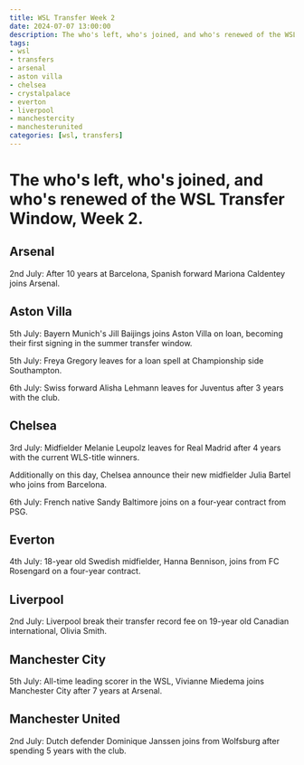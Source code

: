 ```yaml
---
title: WSL Transfer Week 2 
date: 2024-07-07 13:00:00
description: The who's left, who's joined, and who's renewed of the WSL Transfer Window, Week 2.
tags: 
- wsl
- transfers
- arsenal
- aston villa
- chelsea
- crystalpalace
- everton
- liverpool
- manchestercity
- manchesterunited
categories: [wsl, transfers]
---
```


# The who's left, who's joined, and who's renewed of the WSL Transfer Window, Week 2.

## Arsenal
2nd July: After 10 years at Barcelona, Spanish forward Mariona Caldentey joins Arsenal.    

## Aston Villa
5th July: Bayern Munich's Jill Baijings joins Aston Villa on loan, becoming their first signing in the summer transfer window.   
   
5th July: Freya Gregory leaves for a loan spell at Championship side Southampton.      
   
6th July: Swiss forward Alisha Lehmann leaves for Juventus after 3 years with the club.   

## Chelsea
3rd July: Midfielder Melanie Leupolz leaves for Real Madrid after 4 years with the current WLS-title winners.   

Additionally on this day, Chelsea announce their new midfielder Julia Bartel who joins from Barcelona.   
   
6th July: French native Sandy Baltimore joins on a four-year contract from PSG. 
     
## Everton
4th July: 18-year old Swedish midfielder, Hanna Bennison, joins from FC Rosengard on a four-year contract.

## Liverpool
2nd July: Liverpool break their transfer record fee on 19-year old Canadian international, Olivia Smith.

## Manchester City
5th July: All-time leading scorer in the WSL, Vivianne Miedema joins Manchester City after 7 years at Arsenal.

## Manchester United
2nd July: Dutch defender Dominique Janssen joins from Wolfsburg after spending 5 years with the club. 
